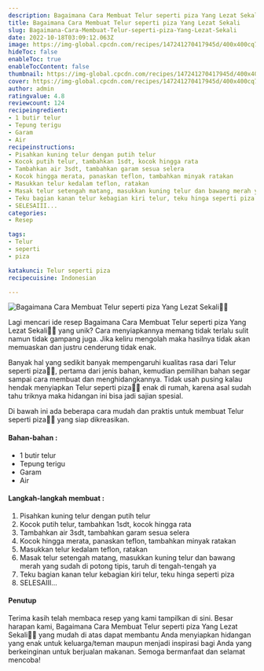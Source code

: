 ```yaml
---
description: Bagaimana Cara Membuat Telur seperti piza Yang Lezat Sekali"
title: Bagaimana Cara Membuat Telur seperti piza Yang Lezat Sekali
slug: Bagaimana-Cara-Membuat-Telur-seperti-piza-Yang-Lezat-Sekali
date: 2022-10-18T03:09:12.063Z
image: https://img-global.cpcdn.com/recipes/147241270417945d/400x400cq70/photo.jpg
hideToc: false
enableToc: true
enableTocContent: false
thumbnail: https://img-global.cpcdn.com/recipes/147241270417945d/400x400cq70/photo.jpg
cover: https://img-global.cpcdn.com/recipes/147241270417945d/400x400cq70/photo.jpg
author: admin
ratingvalue: 4.8
reviewcount: 124
recipeingredient:
- 1 butir telur
- Tepung terigu
- Garam
- Air
recipeinstructions:
- Pisahkan kuning telur dengan putih telur
- Kocok putih telur, tambahkan 1sdt, kocok hingga rata
- Tambahkan air 3sdt, tambahkan garam sesua selera
- Kocok hingga merata, panaskan teflon, tambahkan minyak ratakan
- Masukkan telur kedalam teflon, ratakan
- Masak telur setengah matang, masukkan kuning telur dan bawang merah yang sudah di potong tipis, taruh di tengah-tengah ya
- Teku bagian kanan telur kebagian kiri telur, teku hinga seperti piza
- SELESAIII...
categories:
- Resep

tags:
- Telur
- seperti
- piza

katakunci: Telur seperti piza
recipecuisine: Indonesian

---
```


![Bagaimana Cara Membuat Telur seperti piza Yang Lezat Sekali👩‍🍳](https://img-global.cpcdn.com/recipes/147241270417945d/400x400cq70/photo.jpg)

Lagi mencari ide resep Bagaimana Cara Membuat Telur seperti piza Yang Lezat Sekali👩‍🍳 yang unik? Cara menyiapkannya memang tidak terlalu sulit namun tidak gampang juga. Jika keliru mengolah maka hasilnya tidak akan memuaskan dan justru cenderung tidak enak.

Banyak hal yang sedikit banyak mempengaruhi kualitas rasa dari Telur seperti piza👩‍🍳, pertama dari jenis bahan, kemudian pemilihan bahan segar sampai cara membuat dan menghidangkannya. Tidak usah pusing kalau hendak menyiapkan Telur seperti piza👩‍🍳 enak di rumah, karena asal sudah tahu triknya maka hidangan ini bisa jadi sajian spesial.

Di bawah ini ada beberapa cara mudah dan praktis untuk membuat Telur seperti piza👩‍🍳 yang siap dikreasikan.

<!--inarticleads1-->

#### Bahan-bahan :

- 1 butir telur
- Tepung terigu
- Garam
- Air

<!--inarticleads2-->

#### Langkah-langkah membuat :

1. Pisahkan kuning telur dengan putih telur
1. Kocok putih telur, tambahkan 1sdt, kocok hingga rata
1. Tambahkan air 3sdt, tambahkan garam sesua selera
1. Kocok hingga merata, panaskan teflon, tambahkan minyak ratakan
1. Masukkan telur kedalam teflon, ratakan
1. Masak telur setengah matang, masukkan kuning telur dan bawang merah yang sudah di potong tipis, taruh di tengah-tengah ya
1. Teku bagian kanan telur kebagian kiri telur, teku hinga seperti piza
1. SELESAIII...

#### Penutup

Terima kasih telah membaca resep yang kami tampilkan di sini. Besar harapan kami, Bagaimana Cara Membuat Telur seperti piza Yang Lezat Sekali👩‍🍳 yang mudah di atas dapat membantu Anda menyiapkan hidangan yang enak untuk keluarga/teman maupun menjadi inspirasi bagi Anda yang berkeinginan untuk berjualan makanan. Semoga bermanfaat dan selamat mencoba!